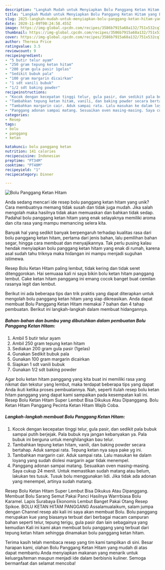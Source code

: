```yaml
---
description: "Langkah Mudah untuk Menyiapkan Bolu Panggang Ketan Hitam yang Enak"
title: "Langkah Mudah untuk Menyiapkan Bolu Panggang Ketan Hitam yang Enak"
slug: 2825-langkah-mudah-untuk-menyiapkan-bolu-panggang-ketan-hitam-yang-enak
date: 2020-11-09T00:24:58.455Z
image: https://img-global.cpcdn.com/recipes/3586b7915a68a132/751x532cq70/bolu-panggang-ketan-hitam-foto-resep-utama.jpg
thumbnail: https://img-global.cpcdn.com/recipes/3586b7915a68a132/751x532cq70/bolu-panggang-ketan-hitam-foto-resep-utama.jpg
cover: https://img-global.cpcdn.com/recipes/3586b7915a68a132/751x532cq70/bolu-panggang-ketan-hitam-foto-resep-utama.jpg
author: Theresa Price
ratingvalue: 3.5
reviewcount: 9
recipeingredient:
- "5 butir telur ayam"
- "250 gram tepung ketan hitam"
- "200 gram gula pasir 1gelas"
- "Sedikit bubuk pala"
- "100 gram margarin dicairkan"
- "1 sdt vanili bubuk"
- "1/2 sdt baking powder"
recipeinstructions:
- "Kocok dengan kecepatan tinggi telur, gula pasir, dan sedikit pala bubuk sampai putih berjejak. Pala bubuk nya jangan kebanyakan ya. Pala bubuk ini berguna untuk menghilangkan bau telur."
- "Tambahkan tepung ketan hitam, vanili, dan baking powder secara bertahap. Aduk sampai rata. Tepung ketan nya saya pake yg ini."
- "Tambahkan margarin cair. Aduk sampai rata. Lalu masukan ke dalam loyang yang sudah diolesi margarin agar tidak menempel."
- "Panggang adonan sampai matang. Sesuaikan oven masing-masing. Saya cukup 24 menit. Untuk memastikan sudah matang atau belum, lakukan tes tusuk. Tusuk bolu menggunakan lidi. Jika tidak ada adonan yang menempel, artinya sudah matang."
categories:
- Resep
tags:
- bolu
- panggang
- ketan

katakunci: bolu panggang ketan 
nutrition: 141 calories
recipecuisine: Indonesian
preptime: "PT34M"
cooktime: "PT40M"
recipeyield: "1"
recipecategory: Dinner

---
```



![Bolu Panggang Ketan Hitam](https://img-global.cpcdn.com/recipes/3586b7915a68a132/751x532cq70/bolu-panggang-ketan-hitam-foto-resep-utama.jpg)

Anda sedang mencari ide resep bolu panggang ketan hitam yang unik? Cara membuatnya memang tidak susah dan tidak juga mudah. Jika salah mengolah maka hasilnya tidak akan memuaskan dan bahkan tidak sedap. Padahal bolu panggang ketan hitam yang enak selayaknya memiliki aroma dan cita rasa yang mampu memancing selera kita.

Banyak hal yang sedikit banyak berpengaruh terhadap kualitas rasa dari bolu panggang ketan hitam, pertama dari jenis bahan, lalu pemilihan bahan segar, hingga cara membuat dan menyajikannya. Tak perlu pusing kalau hendak menyiapkan bolu panggang ketan hitam yang enak di rumah, karena asal sudah tahu triknya maka hidangan ini mampu menjadi suguhan istimewa.

Resep Bolu Ketan Hitam paling lembut, tidak kering dan tidak seret ditenggorokan. Hai semuaaa kali ni saya bikin bolu ketan hitam panggang lembut. Cake ketan hitam panggang ini emang cocok banget buat cemilan rasanya legit dan lembut.


Berikut ini ada beberapa tips dan trik praktis yang dapat diterapkan untuk mengolah bolu panggang ketan hitam yang siap dikreasikan. Anda dapat membuat Bolu Panggang Ketan Hitam memakai 7 bahan dan 4 tahap pembuatan. Berikut ini langkah-langkah dalam membuat hidangannya.

<!--inarticleads1-->

##### Bahan-bahan dan bumbu yang dibutuhkan dalam pembuatan Bolu Panggang Ketan Hitam:

1. Ambil 5 butir telur ayam
1. Ambil 250 gram tepung ketan hitam
1. Sediakan 200 gram gula pasir (1gelas)
1. Gunakan Sedikit bubuk pala
1. Gunakan 100 gram margarin dicairkan
1. Siapkan 1 sdt vanili bubuk
1. Gunakan 1/2 sdt baking powder


Agar bolu ketan hitam panggang yang kita buat ini memiliki rasa yang nikmat dan tekstur yang lembut, maka terdapat beberapa tips yang dapat Anda ikuti ketika proses pembuatannya. Nah, seperti itulah resep bolu ketan hitam panggang yang dapat kami sampaikan pada kesempatan kali ini. Resep Bolu Ketan Hitam Super Lembut Bisa Dikukus Atau Dipanggang. Bolu Ketan Hitam Panggang Pecinta Ketan Hitam Wajib Coba. 

<!--inarticleads2-->

##### Langkah-langkah membuat Bolu Panggang Ketan Hitam:

1. Kocok dengan kecepatan tinggi telur, gula pasir, dan sedikit pala bubuk sampai putih berjejak. Pala bubuk nya jangan kebanyakan ya. Pala bubuk ini berguna untuk menghilangkan bau telur.
1. Tambahkan tepung ketan hitam, vanili, dan baking powder secara bertahap. Aduk sampai rata. Tepung ketan nya saya pake yg ini.
1. Tambahkan margarin cair. Aduk sampai rata. Lalu masukan ke dalam loyang yang sudah diolesi margarin agar tidak menempel.
1. Panggang adonan sampai matang. Sesuaikan oven masing-masing. Saya cukup 24 menit. Untuk memastikan sudah matang atau belum, lakukan tes tusuk. Tusuk bolu menggunakan lidi. Jika tidak ada adonan yang menempel, artinya sudah matang.


Resep Bolu Ketan Hitam Super Lembut Bisa Dikukus Atau Dipanggang. Membuat Bolu Sarang Semut Pakai Panci Hasilnya Warrrbiasa Bolu Karamel. Lapis Surabaya Ekonomis Lembut Banget Pakai Otang Resep Spikoe. BOLU KETAN HITAM PANGGANG Assalamualaikum, salam jumpa dengan Channel resep abi kali ini saya akan membuat Bolu. Bolu panggang merupakan kue yang biasanya terbuat dari berbagai macam campuran bahan seperti telur, tepung terigu, gula pasir dan lain sebagainya yang kemudian Kali ini kami akan membuat bolu panggang yang terbuat dari tepung ketan hitam sehingga dinamakan bolu panggang ketan hitam. 

Terima kasih telah membaca resep yang tim kami tampilkan di sini. Besar harapan kami, olahan Bolu Panggang Ketan Hitam yang mudah di atas dapat membantu Anda menyiapkan makanan yang menarik untuk keluarga/teman maupun menjadi ide dalam berbisnis kuliner. Semoga bermanfaat dan selamat mencoba!
